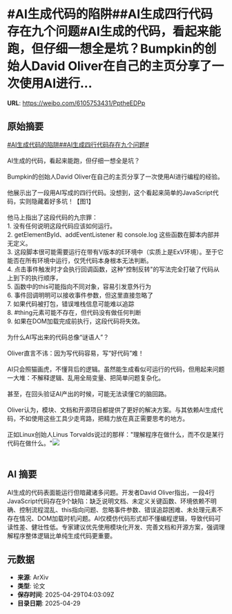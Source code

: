 # #AI生成代码的陷阱##AI生成四行代码存在九个问题#AI生成的代码，看起来能跑，但仔细一想全是坑？Bumpkin的创始人David Oliver在自己的主页分享了一次使用AI进行...

**URL**: https://weibo.com/6105753431/PptheEDPp

## 原始摘要

<a href="https://m.weibo.cn/search?containerid=231522type%3D1%26t%3D10%26q%3D%23AI%E7%94%9F%E6%88%90%E4%BB%A3%E7%A0%81%E7%9A%84%E9%99%B7%E9%98%B1%23&amp;extparam=%23AI%E7%94%9F%E6%88%90%E4%BB%A3%E7%A0%81%E7%9A%84%E9%99%B7%E9%98%B1%23" data-hide=""><span class="surl-text">#AI生成代码的陷阱#</span></a><a href="https://m.weibo.cn/search?containerid=231522type%3D1%26t%3D10%26q%3D%23AI%E7%94%9F%E6%88%90%E5%9B%9B%E8%A1%8C%E4%BB%A3%E7%A0%81%E5%AD%98%E5%9C%A8%E4%B9%9D%E4%B8%AA%E9%97%AE%E9%A2%98%23&amp;extparam=%23AI%E7%94%9F%E6%88%90%E5%9B%9B%E8%A1%8C%E4%BB%A3%E7%A0%81%E5%AD%98%E5%9C%A8%E4%B9%9D%E4%B8%AA%E9%97%AE%E9%A2%98%23" data-hide=""><span class="surl-text">#AI生成四行代码存在九个问题#</span></a><br><br>AI生成的代码，看起来能跑，但仔细一想全是坑？<br><br>Bumpkin的创始人David Oliver在自己的主页分享了一次使用AI进行编程的经验。<br><br>他展示出了一段用AI写成的四行代码。没想到，这个看起来简单的JavaScript代码，实则隐藏着好多坑！【图1】<br><br>他马上指出了这段代码的九宗罪：<br>1. 没有任何说明这段代码应该如何运行。<br>2. getElementById、addEventListener 和 console.log 这些函数在脚本内部并无定义。<br>3. 这段脚本很可能需要运行在带有V版本的E环境中（实质上是ExV环境）。至于它能否在所有环境中运行，仅凭代码本身根本无法判断。<br>4. 点击事件触发时才会执行回调函数，这种"控制反转"的写法完全打破了代码从上到下的执行顺序，<br>5. 函数中的this可能指向不同对象，容易引发意外行为<br>6. 事件回调明明可以接收事件参数，但这里直接忽略了<br>7. 如果代码被打包，错误堆栈信息可能难以追踪<br>8. #thing元素可能不存在，但代码没有做任何判断<br>9. 如果在DOM加载完成前执行，这段代码将失效。<br><br>为什么AI写出来的代码总像“谜语人”？<br><br>Oliver直言不讳：因为写代码容易，写“好代码”难！<br><br>AI只会照猫画虎，不懂背后的逻辑。虽然能生成看似可运行的代码，但用起来问题一大堆：不解释逻辑、乱用全局变量、把简单问题复杂化。<br><br>甚至，在回头验证AI产出的时候，可能无法读懂它的脑回路。<br><br>Oliver认为，模块、文档和开源项目都提供了更好的解决方案。与其依赖AI生成代码，不如使用这些工具少走弯路，把精力放在真正需要思考的地方。<br><br>正如Linux创始人Linus Torvalds说过的那样："理解程序在做什么，而不仅是某行代码在做什么。"<img style="" src="https://tvax2.sinaimg.cn/large/006Fd7o3gy1i0xfpks1fij314g0diwg6.jpg" referrerpolicy="no-referrer"><br><br>

## AI 摘要

AI生成的代码表面能运行但暗藏诸多问题。开发者David Oliver指出，一段4行JavaScript代码存在9个缺陷：缺乏说明文档、未定义关键函数、环境依赖不明确、控制流程混乱、this指向问题、忽略事件参数、错误追踪困难、未处理元素不存在情况、DOM加载时机问题。AI仅模仿代码形式却不懂编程逻辑，导致代码可读性差、健壮性低。专家建议优先使用模块化开发、完善文档和开源方案，强调理解程序整体逻辑比单纯生成代码更重要。

## 元数据

- **来源**: ArXiv
- **类型**: 论文
- **保存时间**: 2025-04-29T04:03:09Z
- **目录日期**: 2025-04-29
